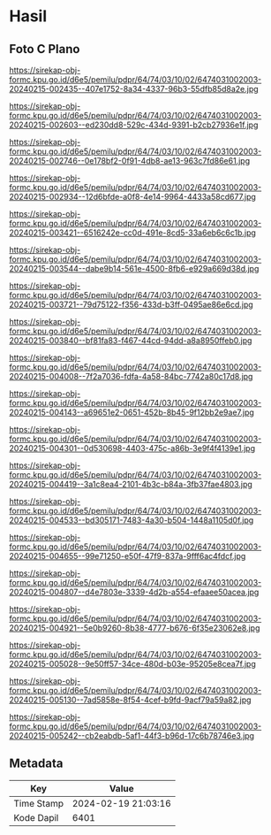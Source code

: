# Hasil

## Foto C Plano

https://sirekap-obj-formc.kpu.go.id/d6e5/pemilu/pdpr/64/74/03/10/02/6474031002003-20240215-002435--407e1752-8a34-4337-96b3-55dfb85d8a2e.jpg

https://sirekap-obj-formc.kpu.go.id/d6e5/pemilu/pdpr/64/74/03/10/02/6474031002003-20240215-002603--ed230dd8-529c-434d-9391-b2cb27936e1f.jpg

https://sirekap-obj-formc.kpu.go.id/d6e5/pemilu/pdpr/64/74/03/10/02/6474031002003-20240215-002746--0e178bf2-0f91-4db8-ae13-963c7fd86e61.jpg

https://sirekap-obj-formc.kpu.go.id/d6e5/pemilu/pdpr/64/74/03/10/02/6474031002003-20240215-002934--12d6bfde-a0f8-4e14-9964-4433a58cd677.jpg

https://sirekap-obj-formc.kpu.go.id/d6e5/pemilu/pdpr/64/74/03/10/02/6474031002003-20240215-003421--6516242e-cc0d-491e-8cd5-33a6eb6c6c1b.jpg

https://sirekap-obj-formc.kpu.go.id/d6e5/pemilu/pdpr/64/74/03/10/02/6474031002003-20240215-003544--dabe9b14-561e-4500-8fb6-e929a669d38d.jpg

https://sirekap-obj-formc.kpu.go.id/d6e5/pemilu/pdpr/64/74/03/10/02/6474031002003-20240215-003721--79d75122-f356-433d-b3ff-0495ae86e6cd.jpg

https://sirekap-obj-formc.kpu.go.id/d6e5/pemilu/pdpr/64/74/03/10/02/6474031002003-20240215-003840--bf81fa83-f467-44cd-94dd-a8a8950ffeb0.jpg

https://sirekap-obj-formc.kpu.go.id/d6e5/pemilu/pdpr/64/74/03/10/02/6474031002003-20240215-004008--7f2a7036-fdfa-4a58-84bc-7742a80c17d8.jpg

https://sirekap-obj-formc.kpu.go.id/d6e5/pemilu/pdpr/64/74/03/10/02/6474031002003-20240215-004143--a69651e2-0651-452b-8b45-9f12bb2e9ae7.jpg

https://sirekap-obj-formc.kpu.go.id/d6e5/pemilu/pdpr/64/74/03/10/02/6474031002003-20240215-004301--0d530698-4403-475c-a86b-3e9f4f4139e1.jpg

https://sirekap-obj-formc.kpu.go.id/d6e5/pemilu/pdpr/64/74/03/10/02/6474031002003-20240215-004419--3a1c8ea4-2101-4b3c-b84a-3fb37fae4803.jpg

https://sirekap-obj-formc.kpu.go.id/d6e5/pemilu/pdpr/64/74/03/10/02/6474031002003-20240215-004533--bd305171-7483-4a30-b504-1448a1105d0f.jpg

https://sirekap-obj-formc.kpu.go.id/d6e5/pemilu/pdpr/64/74/03/10/02/6474031002003-20240215-004655--99e71250-e50f-47f9-837a-9fff6ac4fdcf.jpg

https://sirekap-obj-formc.kpu.go.id/d6e5/pemilu/pdpr/64/74/03/10/02/6474031002003-20240215-004807--d4e7803e-3339-4d2b-a554-efaaee50acea.jpg

https://sirekap-obj-formc.kpu.go.id/d6e5/pemilu/pdpr/64/74/03/10/02/6474031002003-20240215-004921--5e0b9260-8b38-4777-b676-6f35e23062e8.jpg

https://sirekap-obj-formc.kpu.go.id/d6e5/pemilu/pdpr/64/74/03/10/02/6474031002003-20240215-005028--9e50ff57-34ce-480d-b03e-95205e8cea7f.jpg

https://sirekap-obj-formc.kpu.go.id/d6e5/pemilu/pdpr/64/74/03/10/02/6474031002003-20240215-005130--7ad5858e-8f54-4cef-b9fd-9acf79a59a82.jpg

https://sirekap-obj-formc.kpu.go.id/d6e5/pemilu/pdpr/64/74/03/10/02/6474031002003-20240215-005242--cb2eabdb-5af1-44f3-b96d-17c6b78746e3.jpg


## Metadata

| Key        | Value               |
| ---------- | ------------------- |
| Time Stamp | 2024-02-19 21:03:16 |
| Kode Dapil | 6401                |



